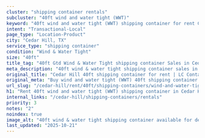 ```yaml
---
cluster: "shipping container rentals"
subcluster: "40ft wind and water tight (WWT)"
keyword: "40ft wind and water tight (WWT) shipping container for rent Cedar Hill, TX"
intent: "Transactional-Local"
page_type: "Location-Product"
city: "Cedar Hill, TX"
service_type: "shipping container"
condition: "Wind & Water Tight"
size: "40ft"
title_tag: "40ft Gtd Wind & Water Tight shipping container Sales in Cedar Hill | LC Container"
meta_description: "40ft wind & water tight shipping container sales in Cedar Hill. Fast delivery, competitive pricing. Serving shipping containers area. Quote ID: W0Z. Call (214) 524-4168 for your free quote today."
original_title: "Cedar Hill 40ft shipping container for rent | LC Container"
original_meta: "Buy wind and water tight (WWT) 40ft shipping container rent with local delivery in Cedar Hill, TX. LC Container — local Since 2003. Request a fast quote today."
url_slug: "/cedar-hill/rent/40ft/shipping-containers/wind-and-water-tight-wwt"
h1: "Rent 40ft wind and water tight (WWT) shipping container in Cedar Hill"
internal_links: "/cedar-hill/shipping-containers/rentals"
priority: 3
notes: "2"
noindex: true
image_alt: "40ft wind & water tight shipping container available for delivery in Cedar Hill"
last_updated: "2025-10-21"
---
```


<!-- TODO: Add unique city/inventory copy, images, and internal links here. -->
